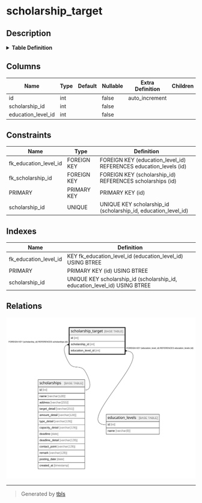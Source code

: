 # scholarship_target

## Description

<details>
<summary><strong>Table Definition</strong></summary>

```sql
CREATE TABLE `scholarship_target` (
  `id` int NOT NULL AUTO_INCREMENT,
  `scholarship_id` int NOT NULL,
  `education_level_id` int NOT NULL,
  PRIMARY KEY (`id`),
  UNIQUE KEY `scholarship_id` (`scholarship_id`,`education_level_id`),
  KEY `fk_education_level_id` (`education_level_id`),
  CONSTRAINT `fk_education_level_id` FOREIGN KEY (`education_level_id`) REFERENCES `education_levels` (`id`) ON DELETE RESTRICT,
  CONSTRAINT `fk_scholarship_id` FOREIGN KEY (`scholarship_id`) REFERENCES `scholarships` (`id`) ON DELETE CASCADE
) ENGINE=InnoDB DEFAULT CHARSET=utf8mb4 COLLATE=utf8mb4_unicode_ci
```

</details>

## Columns

| Name | Type | Default | Nullable | Extra Definition | Children | Parents | Comment |
| ---- | ---- | ------- | -------- | ---------------- | -------- | ------- | ------- |
| id | int |  | false | auto_increment |  |  |  |
| scholarship_id | int |  | false |  |  | [scholarships](scholarships.md) |  |
| education_level_id | int |  | false |  |  | [education_levels](education_levels.md) |  |

## Constraints

| Name | Type | Definition |
| ---- | ---- | ---------- |
| fk_education_level_id | FOREIGN KEY | FOREIGN KEY (education_level_id) REFERENCES education_levels (id) |
| fk_scholarship_id | FOREIGN KEY | FOREIGN KEY (scholarship_id) REFERENCES scholarships (id) |
| PRIMARY | PRIMARY KEY | PRIMARY KEY (id) |
| scholarship_id | UNIQUE | UNIQUE KEY scholarship_id (scholarship_id, education_level_id) |

## Indexes

| Name | Definition |
| ---- | ---------- |
| fk_education_level_id | KEY fk_education_level_id (education_level_id) USING BTREE |
| PRIMARY | PRIMARY KEY (id) USING BTREE |
| scholarship_id | UNIQUE KEY scholarship_id (scholarship_id, education_level_id) USING BTREE |

## Relations

![er](scholarship_target.svg)

---

> Generated by [tbls](https://github.com/k1LoW/tbls)
